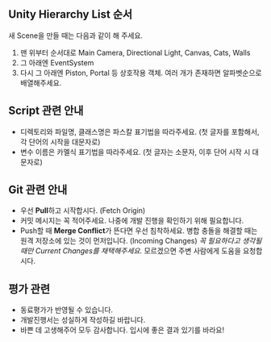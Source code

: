 ## Unity Hierarchy List 순서
새 Scene을 만들 때는 다음과 같이 해 주세요.
 1. 맨 위부터 순서대로 Main Camera, Directional Light, Canvas, Cats, Walls
 1. 그 아래엔 EventSystem
 1. 다시 그 아래엔 Piston, Portal 등 상호작용 객체. 여러 개가 존재하면 알파벳순으로 배열해주세요.
 
## Script 관련 안내
 * 디렉토리와 파일명, 클래스명은 파스칼 표기법을 따라주세요. (첫 글자를 포함해서, 각 단어의 시작을 대문자로)
 * 변수 이름은 카멜식 표기법을 따라주세요. (첫 글자는 소문자, 이후 단어 시작 시 대문자로)

## Git 관련 안내
 * 우선 **Pull**하고 시작합시다. (Fetch Origin)
 * 커밋 메시지는 꼭 적어주세요. 나중에 개발 진행을 확인하기 위해 필요합니다.
 * Push할 때 **Merge Conflict**가 뜬다면 우선 침착하세요.
   병합 충돌을 해결할 때는 원격 저장소에 있는 것이 먼저입니다. (Incoming Changes)
   *꼭 필요하다고 생각될 때만 Current Changes를 채택해주세요.*
   모르겠으면 주변 사람에게 도움을 요청합시다.

## 평가 관련
 * 동료평가가 반영될 수 있습니다.
 * 개발진행서는 성실하게 작성하길 바랍니다.
 * 바쁜 데 고생해주어 모두 감사합니다. 입시에 좋은 결과 있기를 바라요!